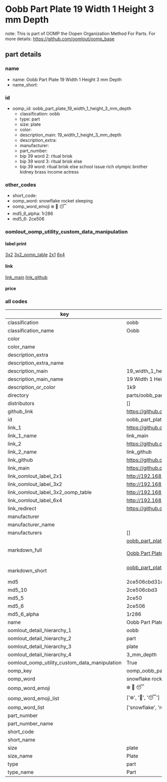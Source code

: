 # Oobb Part Plate 19 Width 1 Height 3 mm Depth  

note: This is part of OOMP the Oopen Organization Method For Parts. For more details: https://github.com/oomlout/oomp_base

##  part details
  







### name
* name: Oobb Part Plate 19 Width 1 Height 3 mm Depth
* name_short: 
### id
* oomp_id: oobb_part_plate_19_width_1_height_3_mm_depth
  * classification: oobb
  * type: part
  * size: plate
  * color: 
  * description_main: 19_width_1_height_3_mm_depth
  * description_extra: 
  * manufacturer: 
  * part_number: 
  * bip 39 word 2: ritual brisk
  * bip 39 word 3: ritual brisk else
  * bip 39 word: ritual brisk else school issue rich olympic brother kidney brass income actress

### other_codes
* short_code: 
* oomp_word: snowflake rocket sleeping
* oomp_word_emoji :snowflake: :rocket: :sleeping:
* md5_6_alpha: 1r286
* md5_6: 2ce506






### oomlout_oomp_utility_custom_data_manipulation
#### label print
[3x2](http://192.168.1.245:1112/?label=oomp%201r286)
[3x2_oomp_table](http://192.168.1.108:1112/?label=oomp%201r286)
[2x1](http://192.168.1.242:1112/?label=oomp%201r286)
[6x4](http://192.168.1.55:1112/?label=oomp%201r286)    

#### link

[link_main](https://github.com/oomlout/oomlout_oomp_version_1_messy/tree/main/parts/oobb_part_plate_19_width_1_height_3_mm_depth) [link_github](https://github.com/oomlout/oomlout_oomp_version_1_messy/tree/main/parts/oobb_part_plate_19_width_1_height_3_mm_depth)                             

#### price







### all codes 
| key | value |  
| --- | --- |  
| classification | oobb |  
| classification_name | Oobb |  
| color |  |  
| color_name |  |  
| description_extra |  |  
| description_extra_name |  |  
| description_main | 19_width_1_height_3_mm_depth |  
| description_main_name | 19 Width 1 Height 3 mm Depth |  
| description_or_color | 1k9 |  
| directory | parts/oobb_part_plate_19_width_1_height_3_mm_depth |  
| distributors | [] |  
| github_link | https://github.com/oomlout/oomlout_oomp_part_src/tree/main/parts/oobb_part_plate_19_width_1_height_3_mm_depth |  
| id | oobb_part_plate_19_width_1_height_3_mm_depth |  
| link_1 | https://github.com/oomlout/oomlout_oomp_version_1_messy/tree/main/parts/oobb_part_plate_19_width_1_height_3_mm_depth |  
| link_1_name | link_main |  
| link_2 | https://github.com/oomlout/oomlout_oomp_version_1_messy/tree/main/parts/oobb_part_plate_19_width_1_height_3_mm_depth |  
| link_2_name | link_github |  
| link_github | https://github.com/oomlout/oomlout_oomp_version_1_messy/tree/main/parts/oobb_part_plate_19_width_1_height_3_mm_depth |  
| link_main | https://github.com/oomlout/oomlout_oomp_version_1_messy/tree/main/parts/oobb_part_plate_19_width_1_height_3_mm_depth |  
| link_oomlout_label_2x1 | http://192.168.1.242:1112/?label=oomp%201r286 |  
| link_oomlout_label_3x2 | http://192.168.1.245:1112/?label=oomp%201r286 |  
| link_oomlout_label_3x2_oomp_table | http://192.168.1.108:1112/?label=oomp%201r286 |  
| link_oomlout_label_6x4 | http://192.168.1.55:1112/?label=oomp%201r286 |  
| link_redirect | https://github.com/oomlout/oomlout_oomp_version_1_messy/tree/main/parts/oobb_part_plate_19_width_1_height_3_mm_depth |  
| manufacturer |  |  
| manufacturer_name |  |  
| manufacturers | [] |  
| markdown_full | [oobb_part_plate_19_width_1_height_3_mm_depth](none)<br>[](none)<br>[Oobb Part Plate 19 Width 1 Height 3 Mm Depth](none)<br><br> |  
| markdown_short | [oobb_part_plate_19_width_1_height_3_mm_depth](none)<br><br> |  
| md5 | 2ce506cbd31cf34ae53b5c0c904715d4 |  
| md5_10 | 2ce506cbd3 |  
| md5_5 | 2ce50 |  
| md5_6 | 2ce506 |  
| md5_6_alpha | 1r286 |  
| name | Oobb Part Plate 19 Width 1 Height 3 mm Depth |  
| oomlout_detail_hierarchy_1 | oobb |  
| oomlout_detail_hierarchy_2 | part |  
| oomlout_detail_hierarchy_3 | plate |  
| oomlout_detail_hierarchy_4 | 3_mm_depth |  
| oomlout_oomp_utility_custom_data_manipulation | True |  
| oomp_key | oomp_oobb_part_plate_19_width_1_height_3_mm_depth |  
| oomp_word | snowflake rocket sleeping |  
| oomp_word_emoji | :snowflake: :rocket: :sleeping: |  
| oomp_word_emoji_list | [':snowflake:', ':rocket:', ':sleeping:'] |  
| oomp_word_list | ['snowflake', 'rocket', 'sleeping'] |  
| part_number |  |  
| part_number_name |  |  
| short_code |  |  
| short_name |  |  
| size | plate |  
| size_name | Plate |  
| type | part |  
| type_name | Part |  
